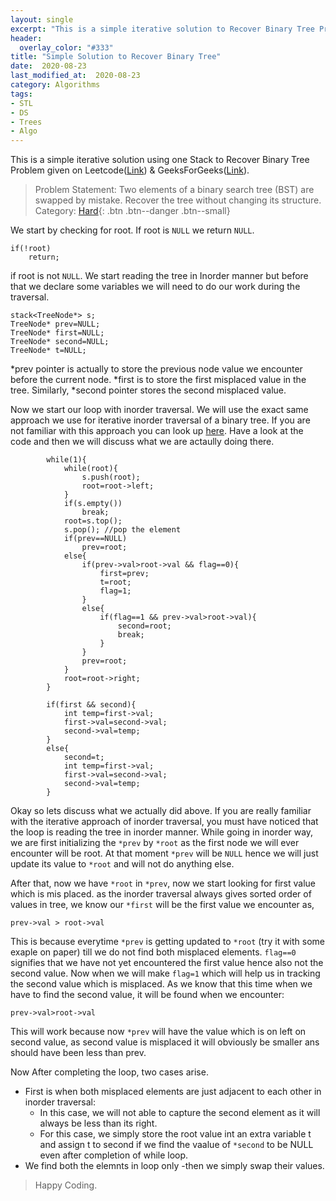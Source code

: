 ```yaml
---
layout: single
excerpt: "This is a simple iterative solution to Recover Binary Tree Problem given on Leetcode and GeeksForGeeks"
header:
  overlay_color: "#333"
title: "Simple Solution to Recover Binary Tree"
date:  2020-08-23
last_modified_at:  2020-08-23
category: Algorithms
tags:
- STL 
- DS
- Trees
- Algo
---
```


This is a simple iterative solution using one Stack to Recover Binary Tree Problem given on Leetcode([Link](https://leetcode.com/problems/recover-binary-search-tree/)) & GeeksForGeeks([Link](https://www.geeksforgeeks.org/fix-two-swapped-nodes-of-bst/)). 

> Problem Statement: Two elements of a binary search tree (BST) are swapped by mistake. Recover the tree without changing its structure. Category: [Hard](#link){: .btn .btn--danger .btn--small}

We start by checking for root. If root is <code>NULL</code> we return <code>NULL</code>.

```
if(!root)
    return;

```

if root is not <code>NULL</code>. We start reading the tree in Inorder manner but before that we declare some variables we will need to do our work during the traversal.
```
stack<TreeNode*> s;
TreeNode* prev=NULL;
TreeNode* first=NULL;
TreeNode* second=NULL;
TreeNode* t=NULL;
```
\*prev pointer is actually to store the previous node value we encounter before the current node. \*first is to store the first misplaced value in the tree. Similarly, \*second pointer stores the second misplaced value. 

Now we start our loop with inorder traversal. We will use the exact same approach we use for iterative inorder traversal of a binary tree. If you are not familiar with this approach you can look up [here](#link). Have a look at the code and then we will discuss what we are actaully doing there.
```
        while(1){
            while(root){
                s.push(root);
                root=root->left;
            }
            if(s.empty())
                break;
            root=s.top();
            s.pop(); //pop the element
            if(prev==NULL)
                prev=root;
            else{
                if(prev->val>root->val && flag==0){
                    first=prev;
                    t=root;
                    flag=1;
                }
                else{ 
                    if(flag==1 && prev->val>root->val){
                        second=root;
                        break;
                    }
                }
                prev=root;
            }
            root=root->right;
        }

        if(first && second){
            int temp=first->val;
            first->val=second->val;
            second->val=temp;
        }
        else{
            second=t;
            int temp=first->val;
            first->val=second->val;
            second->val=temp;
        }
```

Okay so lets discuss what we actually did above. If you are really familiar with the iterative approach of inorder traversal, you must have noticed that the loop is reading the tree in inorder manner. While going in inorder way, we are first initializing the <code>*prev</code> by <code>*root</code> as the first node we will ever encounter will be root. At that moment <code>*prev</code> will be <code>NULL</code> hence we will just update its value to <code>*root</code> and will not do anything else.

After that, now we have <code>*root</code> in <code>*prev</code>, now we start looking for first value which is mis placed. as the inorder traversal always gives sorted order of values in tree, we know our <code>*first</code> will be the first value we encounter as,
```
prev->val > root->val
``` 
This is because everytime <code>*prev</code> is getting updated to <code>*root</code> (try it with some exaple on paper) till we do not find both misplaced elements.  <code>flag==0</code> signifies that we have not yet encountered the first value hence also not the second value. Now when we will make <code>flag=1</code> which will help us in tracking the second value which is misplaced. As we know that this time when we have to find the second value, it will be found when we encounter:
```
prev->val>root->val
```
This will work because now <code>*prev</code> will have the value which is on left on second value, as second value is misplaced it will obviously be smaller ans should have been less than prev. 


Now After completing the loop, two cases arise.

- First is when both misplaced elements are just adjacent to each other in inorder traversal:
	- In this case, we will not able to capture the second element as it will always be less than its right.
	- For this case, we simply store the root value int an extra variable t and assign t to second if we find the vaalue of <code>*second</code> to be NULL even after completion of while loop. 
- We find both the elemnts in loop only
	-then we simply swap their values.

> Happy Coding.